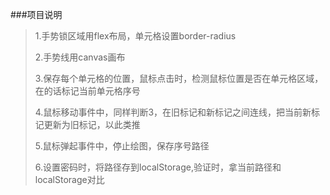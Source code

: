 ###项目说明

>1.手势锁区域用flex布局，单元格设置border-radius
>
>2.手势线用canvas画布
>
>3.保存每个单元格的位置，鼠标点击时，检测鼠标位置是否在单元格区域，在的话标记当前单元格序号
>
>4.鼠标移动事件中，同样判断3，在旧标记和新标记之间连线，把当前新标记更新为旧标记，以此类推
>
>5.鼠标弹起事件中，停止绘图，保存序号路径
>
>6.设置密码时，将路径存到localStorage,验证时，拿当前路径和localStorage对比
